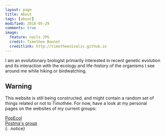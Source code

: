 ```yaml
---
layout: page
title: About
tags: [about]
modified: 2016-05-29
comments: true
image:
  feature: nails.JPG
  credit: Timothee Bonnet
  creditlink: http://timotheenivalis.github.io
---
```



I am an evolutionary biologist primarily interested in recent genetic evolution and its interaction with the ecology and life-history of the organisms I see around me while hiking or birdwatching.


## Warning
This website is still being constructed, and might contain a random set of things related or not to Timothée.
For now, have a look at my personal pages on the websites of my current groups:

 <div markdown="0"><a href="http://www.popecol.org/team/timothee-bonnet/" class="btn btn-success">PopEcol</a></div>
 <div markdown="0"><a href="http://erikpostma.net/group.html#timothee" class="btn btn-info">Postma's group</a></div>
{: .notice}
